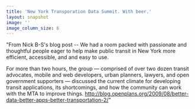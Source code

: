```yaml
---
title: 'New York Transporation Data Summit. With beer.'
layout: snapshot
image: ''
image_column_size: 6
---
```


"From Nick B-S's blog post -- We had a room packed with passionate and thoughtful people eager to help make public transit in New York more efficient, accessible, and and easy to use.

For more than two hours, the group — comprised of over two dozen transit advocates, mobile and web developers, urban planners, lawyers, and open government supporters — discussed the current climate for developing transit applications, its shortcomings, and how the community can work with the MTA to improve things. http://blog.openplans.org/2009/08/better-data-better-apps-better-transportation-2/"
